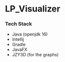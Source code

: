 # LP_Visualizer

### Tech Stack
- Java (openjdk 16)
- Intellij
- Gradle
- JavaFX
- JZY3D (for the graphs)
